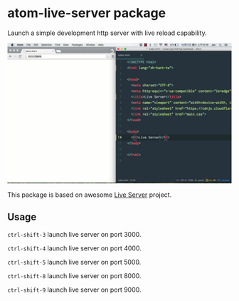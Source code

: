 # atom-live-server package

Launch a simple development http server with live reload capability.

![Demo](./doc/demo.gif)

This package is based on awesome [Live Server](https://github.com/tapio/live-server) project.

## Usage

`ctrl-shift-3` launch live server on port 3000.

`ctrl-shift-4` launch live server on port 4000.

`ctrl-shift-5` launch live server on port 5000.

`ctrl-shift-8` launch live server on port 8000.

`ctrl-shift-9` launch live server on port 9000.
